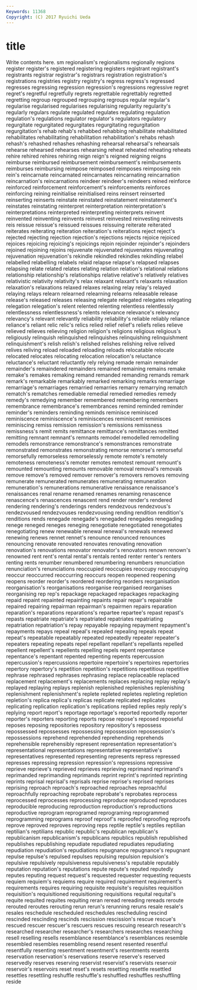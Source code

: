 ```yaml
---
Keywords: 11368 
Copyright: (C) 2017 Ryuichi Ueda
---
```


# title

Write contents here.
sm regionalism's regionalisms regionally regions register register's registered registering registers
registrant registrant's registrants registrar registrar's registrars registration registration's registrations registries
registry registry's regress regress's regressed regresses regressing regression regression's regressions
regressive regret regret's regretful regretfully regrets regrettable regrettably regretted regretting
regroup regrouped regrouping regroups regular regular's regularise regularised regularises regularising
regularity regularity's regularly regulars regulate regulated regulates regulating regulation regulation's
regulations regulator regulator's regulators regulatory regurgitate regurgitated regurgitates regurgitating regurgitation
regurgitation's rehab rehab's rehabbed rehabbing rehabilitate rehabilitated rehabilitates rehabilitating rehabilitation
rehabilitation's rehabs rehash rehash's rehashed rehashes rehashing rehearsal rehearsal's rehearsals
rehearse rehearsed rehearses rehearsing reheat reheated reheating reheats rehire rehired
rehires rehiring reign reign's reigned reigning reigns reimburse reimbursed reimbursement
reimbursement's reimbursements reimburses reimbursing reimpose reimposed reimposes reimposing rein rein's
reincarnate reincarnated reincarnates reincarnating reincarnation reincarnation's reincarnations reindeer reindeer's reindeers
reined reinforce reinforced reinforcement reinforcement's reinforcements reinforces reinforcing reining reinitialise
reinitialised reins reinsert reinserted reinserting reinserts reinstate reinstated reinstatement reinstatement's
reinstates reinstating reinterpret reinterpretation reinterpretation's reinterpretations reinterpreted reinterpreting reinterprets reinvent
reinvented reinventing reinvents reinvest reinvested reinvesting reinvests reis reissue reissue's
reissued reissues reissuing reiterate reiterated reiterates reiterating reiteration reiteration's reiterations
reject reject's rejected rejecting rejection rejection's rejections rejects rejoice rejoiced
rejoices rejoicing rejoicing's rejoicings rejoin rejoinder rejoinder's rejoinders rejoined rejoining
rejoins rejuvenate rejuvenated rejuvenates rejuvenating rejuvenation rejuvenation's rekindle rekindled rekindles
rekindling relabel relabelled relabelling relabels relaid relapse relapse's relapsed relapses
relapsing relate related relates relating relation relation's relational relations relationship
relationship's relationships relative relative's relatively relatives relativistic relativity relativity's relax
relaxant relaxant's relaxants relaxation relaxation's relaxations relaxed relaxes relaxing relay
relay's relayed relaying relays relearn relearned relearning relearns releasable release
release's released releases releasing relegate relegated relegates relegating relegation relegation's
relent relented relenting relentless relentlessly relentlessness relentlessness's relents relevance relevance's
relevancy relevancy's relevant relevantly reliability reliability's reliable reliably reliance reliance's
reliant relic relic's relics relied relief relief's reliefs relies relieve
relieved relieves relieving religion religion's religions religious religious's religiously relinquish
relinquished relinquishes relinquishing relinquishment relinquishment's relish relish's relished relishes relishing
relive relived relives reliving reload reloaded reloading reloads relocatable relocate
relocated relocates relocating relocation relocation's reluctance reluctance's reluctant reluctantly rely
relying remade remain remainder remainder's remaindered remainders remained remaining remains
remake remake's remakes remaking remand remanded remanding remands remark remark's
remarkable remarkably remarked remarking remarks remarriage remarriage's remarriages remarried remarries
remarry remarrying rematch rematch's rematches remediable remedial remedied remedies remedy
remedy's remedying remember remembered remembering remembers remembrance remembrance's remembrances remind
reminded reminder reminder's reminders reminding reminds reminisce reminisced reminiscence reminiscence's
reminiscences reminiscent reminisces reminiscing remiss remission remission's remissions remissness remissness's
remit remits remittance remittance's remittances remitted remitting remnant remnant's remnants
remodel remodelled remodelling remodels remonstrance remonstrance's remonstrances remonstrate remonstrated remonstrates
remonstrating remorse remorse's remorseful remorsefully remorseless remorselessly remote remote's remotely
remoteness remoteness's remoter remotes remotest remount remount's remounted remounting remounts
removable removal removal's removals remove remove's removed remover remover's removers
removes removing remunerate remunerated remunerates remunerating remuneration remuneration's remunerations remunerative
renaissance renaissance's renaissances renal rename renamed renames renaming renascence renascence's
renascences renascent rend render render's rendered rendering rendering's renderings renders
rendezvous rendezvous's rendezvoused rendezvouses rendezvousing rending rendition rendition's renditions rends
renegade renegade's renegaded renegades renegading renege reneged reneges reneging renegotiate
renegotiated renegotiates renegotiating renew renewable renewal renewal's renewals renewed renewing
renews rennet rennet's renounce renounced renounces renouncing renovate renovated renovates
renovating renovation renovation's renovations renovator renovator's renovators renown renown's renowned
rent rent's rental rental's rentals rented renter renter's renters renting
rents renumber renumbered renumbering renumbers renunciation renunciation's renunciations reoccupied reoccupies
reoccupy reoccupying reoccur reoccurred reoccurring reoccurs reopen reopened reopening reopens
reorder reorder's reordered reordering reorders reorganisation reorganisation's reorganisations reorganise reorganised
reorganises reorganising rep rep's repackage repackaged repackages repackaging repaid repaint
repainted repainting repaints repair repair's repairable repaired repairing repairman repairman's
repairmen repairs reparation reparation's reparations reparations's repartee repartee's repast repast's
repasts repatriate repatriate's repatriated repatriates repatriating repatriation repatriation's repay repayable
repaying repayment repayment's repayments repays repeal repeal's repealed repealing repeals
repeat repeat's repeatable repeatably repeated repeatedly repeater repeater's repeaters repeating
repeats repel repellant repellant's repellants repelled repellent repellent's repellents repelling
repels repent repentance repentance's repentant repented repenting repents repercussion repercussion's
repercussions repertoire repertoire's repertoires repertories repertory repertory's repetition repetition's repetitions
repetitious repetitive rephrase rephrased rephrases rephrasing replace replaceable replaced replacement
replacement's replacements replaces replacing replay replay's replayed replaying replays replenish
replenished replenishes replenishing replenishment replenishment's replete repleted repletes repleting repletion
repletion's replica replica's replicas replicate replicated replicates replicating replication replication's
replications replied replies reply reply's replying report report's reportage reportage's
reported reportedly reporter reporter's reporters reporting reports repose repose's reposed
reposeful reposes reposing repositories repository repository's repossess repossessed repossesses repossessing
repossession repossession's repossessions reprehend reprehended reprehending reprehends reprehensible reprehensibly represent
representation representation's representational representations representative representative's representatives represented representing represents
repress repressed represses repressing repression repression's repressions repressive reprieve reprieve's
reprieved reprieves reprieving reprimand reprimand's reprimanded reprimanding reprimands reprint reprint's
reprinted reprinting reprints reprisal reprisal's reprisals reprise reprise's reprised reprises
reprising reproach reproach's reproached reproaches reproachful reproachfully reproaching reprobate reprobate's
reprobates reprocess reprocessed reprocesses reprocessing reproduce reproduced reproduces reproducible reproducing
reproduction reproduction's reproductions reproductive reprogram reprogramed reprograming reprogrammed reprogramming reprograms
reproof reproof's reproofed reproofing reproofs reprove reproved reproves reproving reps
reptile reptile's reptiles reptilian reptilian's reptilians republic republic's republican republican's
republicanism republicanism's republicans republics republish republished republishes republishing repudiate repudiated
repudiates repudiating repudiation repudiation's repudiations repugnance repugnance's repugnant repulse repulse's
repulsed repulses repulsing repulsion repulsion's repulsive repulsively repulsiveness repulsiveness's reputable
reputably reputation reputation's reputations repute repute's reputed reputedly reputes reputing
request request's requested requester requesting requests requiem requiem's requiems require
required requirement requirement's requirements requires requiring requisite requisite's requisites requisition
requisition's requisitioned requisitioning requisitions requital requital's requite requited requites requiting
reran reread rereading rereads reroute rerouted reroutes rerouting rerun rerun's
rerunning reruns resale resale's resales reschedule rescheduled reschedules rescheduling rescind
rescinded rescinding rescinds rescission rescission's rescue rescue's rescued rescuer rescuer's
rescuers rescues rescuing research research's researched researcher researcher's researchers researches
researching resell reselling resells resemblance resemblance's resemblances resemble resembled resembles
resembling resend resent resented resentful resentfully resenting resentment resentment's resentments
resents reservation reservation's reservations reserve reserve's reserved reservedly reserves reserving
reservist reservist's reservists reservoir reservoir's reservoirs reset reset's resets resetting
resettle resettled resettles resettling reshuffle reshuffle's reshuffled reshuffles reshuffling reside
